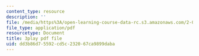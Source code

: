 ```yaml
---
content_type: resource
description: ''
file: /media/https%3A/open-learning-course-data-rc.s3.amazonaws.com/2-003sc-engineering-dynamics-fall-2011/dd3b86d75592cd5c232067ca9899daba_Fo-Y6kEMURk.pdf
file_type: application/pdf
resourcetype: Document
title: 3play pdf file
uid: dd3b86d7-5592-cd5c-2320-67ca9899daba
---
```

